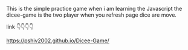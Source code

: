 This is the simple practice game when i am learning the Javascript the dicee-game is the two player when you refresh page dice are move.

link 👇👇👇👇

https://pshiv2002.github.io/Dicee-Game/
